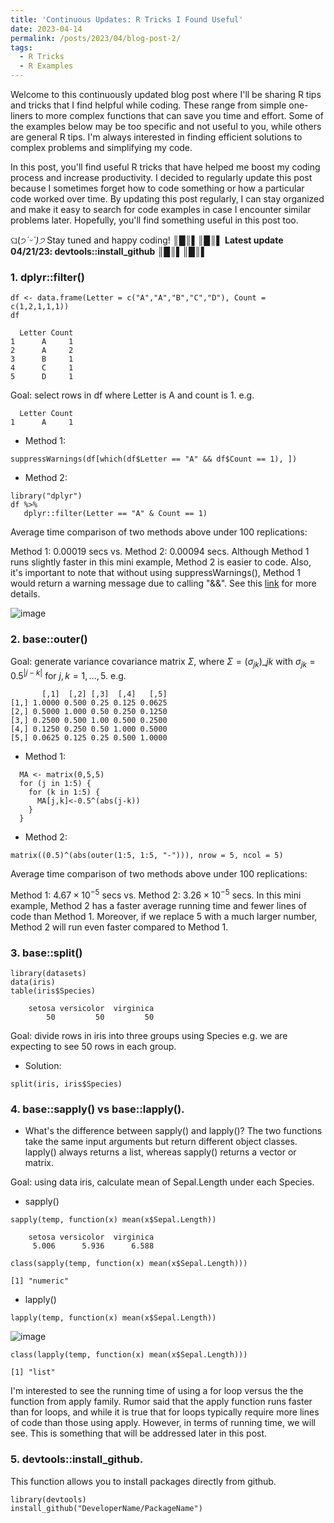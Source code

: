 ```yaml
---
title: 'Continuous Updates: R Tricks I Found Useful'
date: 2023-04-14
permalink: /posts/2023/04/blog-post-2/
tags:
  - R Tricks
  - R Examples
---
```

Welcome to this continuously updated blog post where I'll be sharing R tips and tricks that I find helpful while coding. These range from simple one-liners to more complex functions that can save you time and effort. Some of the examples below may be too specific and not useful to you, while others are general R tips. I'm always interested in finding efficient solutions to complex problems and simplifying my code. 

In this post, you'll find useful R tricks that have helped me boost my coding process and increase productivity. I decided to regularly update this post because I sometimes forget how to code something or how a particular code worked over time. By updating this post regularly, I can stay organized and make it easy to search for code examples in case I encounter similar problems later. Hopefully, you'll find something useful in this post too. 

ଘ(੭*ˊᵕˋ)੭* Stay tuned and happy coding! ║█║▌║█║▌ **Latest update 04/21/23: devtools::install_github** ║█║▌║█║▌

### 1. dplyr::filter()
```{r}
df <- data.frame(Letter = c("A","A","B","C","D"), Count = c(1,2,1,1,1))
df
```
```
  Letter Count
1      A     1
2      A     2
3      B     1
4      C     1
5      D     1
```
Goal: select rows in df where Letter is A and count is 1. e.g.
```
  Letter Count
1      A     1
```
* Method 1:
```{r}
suppressWarnings(df[which(df$Letter == "A" && df$Count == 1), ])
```
* Method 2:
```{r}
library("dplyr")
df %>% 
   dplyr::filter(Letter == "A" & Count == 1)
```

Average time comparison of two methods above under 100 replications: 

Method 1: 0.00019 secs vs. Method 2: 0.00094 secs. Although Method 1 runs slightly faster in this mini example, Method 2 is easier to code. Also, it's important to note that without using suppressWarnings(), Method 1 would return a warning message due to calling "&&". See this [link](https://cran.r-project.org/doc/manuals/r-devel/NEWS.html) for more details.

![image](https://user-images.githubusercontent.com/129143119/232280019-8bf7ae6d-5ae1-4519-b4f4-e53142894e35.png)
### 2. base::outer() 
Goal: generate variance covariance matrix $\Sigma$, where $\Sigma=(\sigma_{jk})\_{jk}$ with $\sigma_{jk} = 0.5^{|j-k|}$ for $j,k = 1,\ldots,5$. e.g.

```
       [,1]  [,2] [,3]  [,4]   [,5]
[1,] 1.0000 0.500 0.25 0.125 0.0625
[2,] 0.5000 1.000 0.50 0.250 0.1250
[3,] 0.2500 0.500 1.00 0.500 0.2500
[4,] 0.1250 0.250 0.50 1.000 0.5000
[5,] 0.0625 0.125 0.25 0.500 1.0000
```
* Method 1:
```{r}
  MA <- matrix(0,5,5)
  for (j in 1:5) {
    for (k in 1:5) {
      MA[j,k]<-0.5^(abs(j-k))
    }
  }
```
* Method 2:
```{r}
matrix((0.5)^(abs(outer(1:5, 1:5, "-"))), nrow = 5, ncol = 5)
```

Average time comparison of two methods above under 100 replications: 

Method 1: $4.67\times 10^{-5}$ secs vs. Method 2: $3.26\times 10^{-5}$ secs. In this mini example, Method 2 has a faster average running time and fewer lines of code than Method 1. Moreover, if we replace 5 with a much larger number, Method 2 will run even faster compared to Method 1. 
### 3. base::split()
```{r}
library(datasets)
data(iris)
table(iris$Species)
```
```
    setosa versicolor  virginica 
        50         50         50 
```
Goal: divide rows in iris into three groups using Species e.g. we are expecting to see 50 rows in each group.

* Solution:
```{r}
split(iris, iris$Species)
```
### 4. base::sapply() vs base::lapply(). 
* What's the difference between sapply() and lapply()? The two functions take the same input arguments but return different object classes. lapply() always returns a list, whereas sapply() returns a vector or matrix. 

Goal: using data iris, calculate mean of Sepal.Length under each Species.

* sapply()
```{r}
sapply(temp, function(x) mean(x$Sepal.Length))
```
```
    setosa versicolor  virginica 
     5.006      5.936      6.588 
```
```{r}
class(sapply(temp, function(x) mean(x$Sepal.Length)))
```
```
[1] "numeric"
```
* lapply()
```{r}
lapply(temp, function(x) mean(x$Sepal.Length))
```
![image](https://user-images.githubusercontent.com/129143119/232421973-a6d66e31-38af-4b4c-8bb1-44410e660da7.png)
```{r}
class(lapply(temp, function(x) mean(x$Sepal.Length)))
```
```
[1] "list"
```
I'm interested to see the running time of using a for loop versus the the function from apply family. Rumor said that the apply function runs faster than for loops, and while it is true that for loops typically require more lines of code than those using apply. However, in terms of running time, we will see. This is something that will be addressed later in this post.
### 5. devtools::install_github.  
This function allows you to install packages directly from github.
```{r}
library(devtools)
install_github("DeveloperName/PackageName")
```
